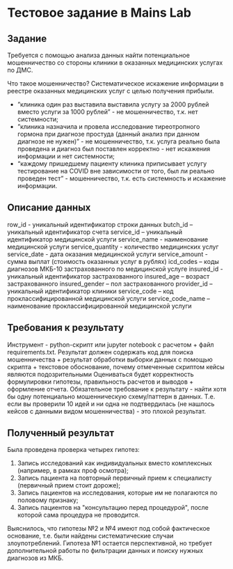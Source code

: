 # Тестовое задание в Mains Lab

## Задание

Требуется с помощью анализа данных найти потенциальное мошенничество со стороны клиники в оказанных медицинских услугах по ДМС.

Что такое мошенничество? Систематическое искажение информации в реестре оказанных медицинских услуг с целью получения прибыли. 
- ”клиника один раз выставила выставила услугу за 2000 рублей вместо услуги за 1000 рублей” - не мошенничество, т.к. нет системности;
- ”клиника назначила и провела исследование тиреотропного гормона при диагнозе простуда (данный анализ при данном диагнозе не нужен)” - не мошенничество, т.к. услуга реально была проведена и диагноз был поставлен корректно - нет искажения информации и нет системности;
- “каждому пришедшему пациенту клиника приписывает услугу тестирование на COVID вне зависимости от того, был ли реально проведен тест” - мошенничество, т.к. есть системность и искажение информации.

## Описание данных

row_id - уникальный идентификатор строки данных
butch_id – уникальный идентификатор счета
service_id – уникальный идентификатор медицинской услуги
service_name - наименование медицинской услуги
service_quantity - количество медицинских услуг
service_date - дата оказания медицинской услуги
service_amount - сумма выплат (стоимость оказанных услуг в рублях)
icd_codes – коды диагнозов МКБ-10 застрахованного по медицинской услуге
insured_id - уникальный идентификатор застрахованного
insured_age – возраст застрахованного
insured_gender – пол застрахованного
provider_id – уникальный идентификатор клиники
service_code – код проклассифицированной медицинской услуги
service_code_name – наименование проклассифицированной медицинской услуги

## Требования к результату

Инструмент - python-скрипт или jupyter notebook c расчетом + файл requirements.txt.
Результат должен содержать код для поиска мошенничества + результат обработки выборки данных с помощью скрипта + текстовое обоснование, почему отмеченные скриптом кейсы являются подозрительными
Оцениваться будет корректность формулировки гипотезы, правильность расчетов и выводов + оформление отчета.
Обязательное требование к результату - найти хотя бы одну потенциально мошенническую схему/паттерн в данных. Т.е. если вы проверили 10 идей и ни одна не подтвердилась (не нашлось кейсов с данными видом мошенничества) - это плохой результат.

## Полученный результат

Была проведена проверка четырех гипотез:
1. Запись исследований как индивидуальных вместо комплексных (например, в рамках проф осмотра);
2. Запись пациента на повторный первичный прием к специалисту (первичный прием стоит дороже);
3. Запись пациентов на исследования, которые им не полагаются по половому признаку;
4. Запись пациентов на "консультацию перед процедурой", после которой сама процедура не проводится.

Выяснилось, что гипотезы №2 и №4 имеют под собой фактическое основание, т.е. были найдены систематические случаи злоупотреблений.
Гипотеза №1 остается перспективной, но требует дополнительной работы по фильтрации данных и поиску нужных диагнозов из МКБ.